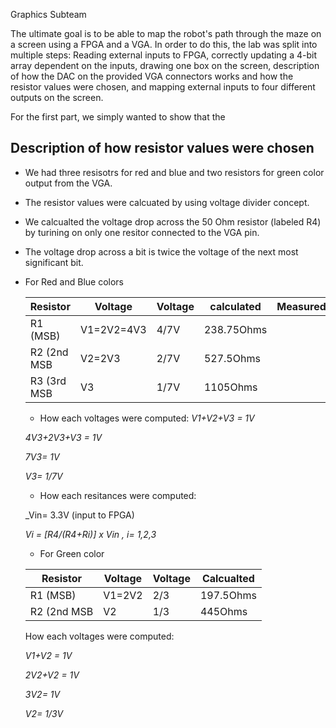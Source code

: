 
Graphics Subteam

The ultimate goal is to be able to map the robot's path through the maze on a screen using a FPGA and a VGA. In order to do this, the lab was split into multiple steps: Reading external inputs to FPGA, correctly updating a 4-bit array dependent on the inputs, drawing one box on the screen, description of how the DAC on the provided VGA connectors works and how the resistor values were chosen, and mapping external inputs to four different outputs on the screen.


For the first part, we simply wanted to show that the 


## Description of how resistor values were chosen

* We had three resisotrs for red and blue and two resistors for green color output from the VGA.
* The resistor values were calcuated by using voltage divider concept. 
* We calcualted the voltage drop across the 50 Ohm resistor (labeled R4) by turining on only one resitor connected to the VGA pin. 
* The voltage drop across a bit is twice the voltage of the next most significant bit. 
* For Red and Blue colors

   | Resistor    | Voltage       |  Voltage  |calculated | Measured|
   | ----------- | ------------- |-----------|---------- |-------- |
   | R1  (MSB)   | V1=2V2=4V3    | 4/7V      |238.75Ohms |         |
   | R2  (2nd MSB| V2=2V3        | 2/7V      |527.5Ohms  |         |
   | R3  (3rd MSB| V3            | 1/7V      |1105Ohms   |         |
   
   * How each voltages were computed:
   *V1+V2+V3 = 1V*
   
   *4V3+2V3+V3 = 1V*
   
   *7V3= 1V*
   
   *V3= 1/7V*
   
   * How each resitances were computed:
   
   _Vin= 3.3V (input to FPGA)
   
   _Vi = [R4/(R4+Ri)] x Vin , i= 1,2,3_ 
   
  * For Green color
  
   | Resistor    | Voltage    |  Voltage  |Calcualted|
   | ----------- | -----------|-----------|----------|
   | R1  (MSB)   | V1=2V2     | 2/3       |197.5Ohms |
   | R2  (2nd MSB| V2         | 1/3       |445Ohms   |
   
   How each voltages were computed:
   
   *V1+V2 = 1V*
   
   *2V2+V2 = 1V*
   
   *3V2= 1V*
   
   *V2= 1/3V*
   
   
  
  
   
